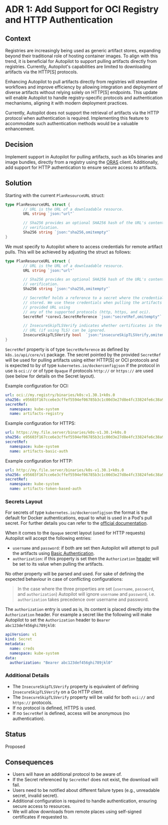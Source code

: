 # ADR 1: Add Support for OCI Registry and HTTP Authentication

## Context

Registries are increasingly being used as generic artifact stores, expanding
beyond their traditional role of hosting container images. To align with this
trend, it is beneficial for Autopilot to support pulling artifacts directly
from registries. Currently, Autopilot's capabilities are limited to downloading
artifacts via the HTTP[S] protocols.

Enhancing Autopilot to pull artifacts directly from registries will streamline
workflows and improve efficiency by allowing integration and deployment of
diverse artifacts without relying solely on HTTP[S] endpoints. This update will
enable Autopilot to handle registry-specific protocols and authentication
mechanisms, aligning it with modern deployment practices.

Currently, Autopilot does not support the retrieval of artifacts via the HTTP
protocol when authentication is required. Implementing this feature to
accommodate such authentication methods would be a valuable enhancement.

## Decision

Implement support in Autopilot for pulling artifacts, such as k0s binaries and
image bundles, directly from a registry using the
[ORAS](https://oras.land/docs/) client. Additionally, add support for HTTP
authentication to ensure secure access to artifacts.

## Solution

Starting with the current `PlanResourceURL` struct:

```go
type PlanResourceURL struct {
        // URL is the URL of a downloadable resource.
        URL string `json:"url"`

        // Sha256 provides an optional SHA256 hash of the URL's content for
        // verification.
        Sha256 string `json:"sha256,omitempty"`
}
```

We must specify to Autopilot where to access credentials for remote artifact
pulls. This will be achieved by adjusting the struct as follows:

```go
type PlanResourceURL struct {
        // URL is the URL of a downloadable resource.
        URL string `json:"url"`

        // Sha256 provides an optional SHA256 hash of the URL's content for
        // verification.
        Sha256 string `json:"sha256,omitempty"`

        // SecretRef holds a reference to a secret where the credentials are
        // stored. We use these credentials when pulling the artifacts from the
        // provided URL using
        // any of the supported protocols (http, https, and oci).
        SecretRef *corev1.SecretReference `json:"secretRef,omitempty"`

        // InsecureSkipTLSVerify indicates whether certificates in the remote
        // URL (if using TLS) can be ignored.
        InsecureSkipTLSVerify bool  `json:"insecureSkipTLSVerify,omitempty"`
}
```

`SecretRef` property is of type `SecretReference` as defined by
`k8s.io/api/core/v1` package. The secret pointed by the provided `SecretRef`
will be used for pulling artifacts using either HTTP[S] or OCI protocols and is
expected to by of type `kubernetes.io/dockerconfigjson` if the protocol in use
is `oci://` or of type `Opaque` if protocols `http://` or `https://` are used
(see below for details on the Secret layout).

Example configuration for OCI:

```yaml
url: oci://my.registry/binaries/k0s:v1.30.1+k0s.0
sha256: e95603f167cce6e3cffef5594ef06785b3c1c00d3e27d8e4fc33824fe6c38a99
secretRef:
  namespace: kube-system
  name: artifacts-registry
```

Example configuration for HTTPS:

```yaml
url: https://my.file.server/binaries/k0s-v1.30.1+k0s.0
sha256: e95603f167cce6e3cffef5594ef06785b3c1c00d3e27d8e4fc33824fe6c38a99
secretRef:
  namespace: kube-system
  name: artifacts-basic-auth
```

Example configuration for HTTP:

```yaml
url: http://my.file.server/binaries/k0s-v1.30.1+k0s.0
sha256: e95603f167cce6e3cffef5594ef06785b3c1c00d3e27d8e4fc33824fe6c38a99
secretRef:
  namespace: kube-system
  name: artifacts-token-based-auth
```

### Secrets Layout

For secrets of type `kubernetes.io/dockerconfigjson` the format is the default
for Docker authentications, equal to what is used in a Pod's pull secret. For
further details you can refer to the [official
documentation](https://kubernetes.io/docs/tasks/configure-pod-container/pull-image-private-registry/).

When it comes to the `Opaque` secret layout (used for HTTP requests) Autopilot
will accept the following entries:

- `username` and `password`: if both are set then Autopilot will attempt to
  pull the artifacts using [Basic
  Authentication](https://www.ibm.com/docs/en/cics-ts/6.1?topic=concepts-http-basic-authentication).
- `authorization`: if this property is set then the `Authorization`
  [header](https://developer.mozilla.org/en-US/docs/Web/HTTP/Headers/Authorization)
  will be set to its value when pulling the artifacts.

No other property will be parsed and used. For sake of defining the expected
behaviour in case of conflicting configurations:

> In the case where the three properties are set (`username`, `password`, and
> `authorization`) Autopilot will ignore `username` and `password`, i.e.
> `authorization`  takes precedence over username and password.

The `authorization` entry is used as is, its content is placed directly into
the `Authorization` header. For example a secret like the following will make
Autopilot to set the `Authorization` header to `Bearer abc123def456ghi789jkl0`:

```yaml
apiVersion: v1
kind: Secret
metadata:
  name: creds
  namespace: kube-system
data:
  authorization: "Bearer abc123def456ghi789jkl0"
```

### Additional Details

- The `InsecureSkipTLSVerify` property is equivalent of defining
  `InsecureSkipTLSVerify` on a Go HTTP client.
- The `InsecureSkipTLSVerify` property will be valid for both `oci://` and
  `https://` protocols.
- If no protocol is defined, HTTPS is used.
- If no `SecretRef` is defined, access will be anonymous (no authentication).

## Status

Proposed

## Consequences

- Users will have an additional protocol to be aware of.
- If the Secret referenced by `SecretRef` does not exist, the download will
  fail.
- Users need to be notified about different failure types (e.g., unreadable
  secret, invalid secret).
- Additional configuration is required to handle authentication, ensuring
  secure access to resources.
- We will allow downloads from remote places using self-signed certificates if
  requested to.
